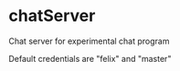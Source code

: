 # chatServer
Chat server for experimental chat program

Default credentials are "felix" and "master"

